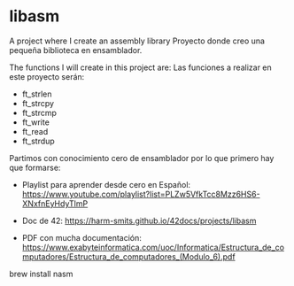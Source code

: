 # libasm
A project where I create an assembly library
Proyecto donde creo una pequeña biblioteca en ensamblador.

The functions I will create in this project are:
Las funciones a realizar en este proyecto serán:

- ft_strlen
- ft_strcpy
- ft_strcmp
- ft_write
- ft_read
- ft_strdup

Partimos con conocimiento cero de ensamblador por lo que primero hay que formarse:

- Playlist para aprender desde cero en Español: https://www.youtube.com/playlist?list=PLZw5VfkTcc8Mzz6HS6-XNxfnEyHdyTlmP

- Doc de 42: https://harm-smits.github.io/42docs/projects/libasm

- PDF con mucha documentación: https://www.exabyteinformatica.com/uoc/Informatica/Estructura_de_computadores/Estructura_de_computadores_(Modulo_6).pdf

brew install nasm